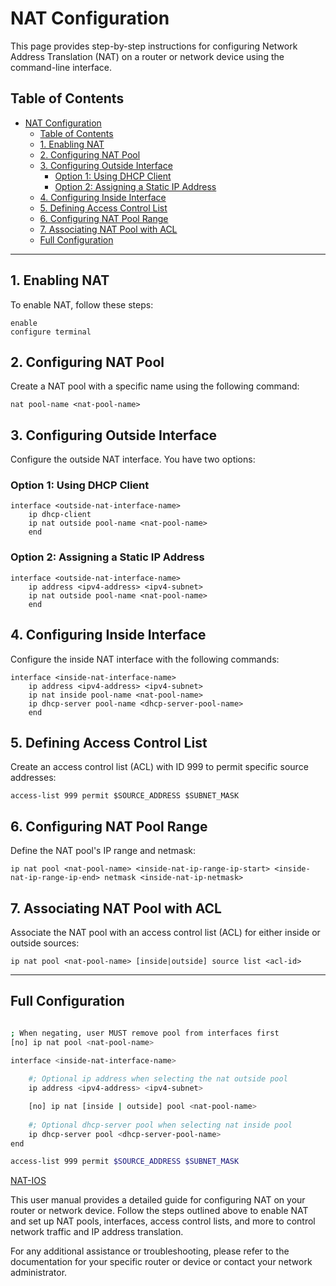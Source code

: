 # NAT Configuration

This page provides step-by-step instructions for configuring Network Address Translation (NAT) on a router or network device using the command-line interface.

## Table of Contents

- [NAT Configuration](#nat-configuration)
  - [Table of Contents](#table-of-contents)
  - [1. Enabling NAT ](#1-enabling-nat-)
  - [2. Configuring NAT Pool ](#2-configuring-nat-pool-)
  - [3. Configuring Outside Interface ](#3-configuring-outside-interface-)
    - [Option 1: Using DHCP Client](#option-1-using-dhcp-client)
    - [Option 2: Assigning a Static IP Address](#option-2-assigning-a-static-ip-address)
  - [4. Configuring Inside Interface ](#4-configuring-inside-interface-)
  - [5. Defining Access Control List ](#5-defining-access-control-list-)
  - [6. Configuring NAT Pool Range ](#6-configuring-nat-pool-range-)
  - [7. Associating NAT Pool with ACL ](#7-associating-nat-pool-with-acl-)
  - [Full Configuration](#full-configuration)

---

## 1. Enabling NAT <a name="enabling-nat"></a>

To enable NAT, follow these steps:

```shell
enable
configure terminal
```

## 2. Configuring NAT Pool <a name="configuring-nat-pool"></a>

Create a NAT pool with a specific name using the following command:

```config
nat pool-name <nat-pool-name>
```

## 3. Configuring Outside Interface <a name="configuring-outside-interface"></a>

Configure the outside NAT interface. You have two options:

### Option 1: Using DHCP Client

```config
interface <outside-nat-interface-name>
    ip dhcp-client
    ip nat outside pool-name <nat-pool-name>
    end
```

### Option 2: Assigning a Static IP Address

```config
interface <outside-nat-interface-name>
    ip address <ipv4-address> <ipv4-subnet>
    ip nat outside pool-name <nat-pool-name>
    end
```

## 4. Configuring Inside Interface <a name="configuring-inside-interface"></a>

Configure the inside NAT interface with the following commands:

```config
interface <inside-nat-interface-name>
    ip address <ipv4-address> <ipv4-subnet>
    ip nat inside pool-name <nat-pool-name>
    ip dhcp-server pool-name <dhcp-server-pool-name>
    end
```

## 5. Defining Access Control List <a name="defining-access-control-list"></a>

Create an access control list (ACL) with ID 999 to permit specific source addresses:

```config
access-list 999 permit $SOURCE_ADDRESS $SUBNET_MASK
```

## 6. Configuring NAT Pool Range <a name="configuring-nat-pool-range"></a>

Define the NAT pool's IP range and netmask:

```config
ip nat pool <nat-pool-name> <inside-nat-ip-range-ip-start> <inside-nat-ip-range-ip-end> netmask <inside-nat-ip-netmask>
```

## 7. Associating NAT Pool with ACL <a name="associating-nat-pool-with-acl"></a>

Associate the NAT pool with an access control list (ACL) for either inside or outside sources:

```config
ip nat pool <nat-pool-name> [inside|outside] source list <acl-id>
```

---

## Full Configuration

```bash

; When negating, user MUST remove pool from interfaces first
[no] ip nat pool <nat-pool-name>

interface <inside-nat-interface-name>
    
    #; Optional ip address when selecting the nat outside pool
    ip address <ipv4-address> <ipv4-subnet>

    [no] ip nat [inside | outside] pool <nat-pool-name>
    
    #; Optional dhcp-server pool when selecting nat inside pool
    ip dhcp-server pool <dhcp-server-pool-name>
end

access-list 999 permit $SOURCE_ADDRESS $SUBNET_MASK

```

[NAT-IOS](https://www.cisco.com/c/en/us/td/docs/ios-xml/ios/ipaddr/command/ipaddr-cr-book/ipaddr-i4.html)

This user manual provides a detailed guide for configuring NAT on your router or network device. Follow the steps outlined above to enable NAT and set up NAT pools, interfaces, access control lists, and more to control network traffic and IP address translation.

For any additional assistance or troubleshooting, please refer to the documentation for your specific router or device or contact your network administrator.
